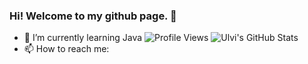 ### Hi! Welcome to my github page. 👋

- 🌱 I’m currently learning Java
![Profile Views](https://komarev.com/ghpvc/?username=ulvimemmeedov)
![Ulvi's GitHub Stats](https://github-readme-stats.vercel.app/api?username=ulvimemmeedov&show_icons=true)
- 📫 How to reach me: 
<!--
**ulvimemmeedov/ulvimemmeedov** is a ✨ _special_ ✨ repository because its `README.md` (this file) appears on your GitHub profile.

Here are some ideas to get you started:

- 🔭 I’m currently working on ...
- ...
- 👯 I’m looking to collaborate on ...
- 🤔 I’m looking for help with ...
- 💬 Ask me about ...
-...
- 😄 Pronouns: ...
- ⚡ Fun fact: ...
-->
